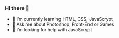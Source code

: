 ### Hi there 👋

- 🌱 I’m currently learning HTML, CSS, JavaScrypt
- 💬 Ask me about Photoshop, Front-End or Games
- 🤔 I’m looking for help with JavaScrypt


